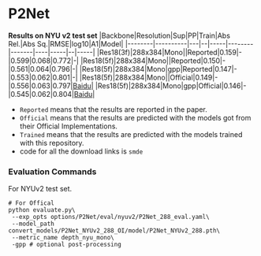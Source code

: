 # P2Net
**Results on NYU v2 test set**
|Backbone|Resolution|Sup|PP|Train|Abs Rel.|Abs Sq.|RMSE|log10|A1|Model|
|--------|----------|---|--|-----|--------|-------|----|-----|--|-----|
|Res18(3f)|288x384|Mono||Reported|0.159|-|0.599|0.068|0.772|-|
|Res18(5f)|288x384|Mono||Reported|0.150|-|0.561|0.064|0.796|-|
|Res18(5f)|288x384|Mono|gpp|Reported|0.147|-|0.553|0.062|0.801|-|
|Res18(5f)|288x384|Mono||Official|0.149|-|0.556|0.063|0.797|[Baidu](https://pan.baidu.com/s/1wpN6O-e453e9n8AJqvG3JA)|
|Res18(5f)|288x384|Mono|gpp|Official|0.146|-|0.545|0.062|0.804|[Baidu](https://pan.baidu.com/s/1wpN6O-e453e9n8AJqvG3JA)|

* `Reported` means that the results are reported in the paper.
* `Official` means that the results are predicted with the models got from their Official Implementations.
* `Trained` means that the results are predicted with the models trained with this repository.
* code for all the download links is `smde`

### Evaluation Commands
For NYUv2 test set.
```
# For Offical
python evaluate.py\
 --exp_opts options/P2Net/eval/nyuv2/P2Net_288_eval.yaml\
 --model_path convert_models/P2Net_NYUv2_288_OI/model/P2Net_NYUv2_288.pth\
 --metric_name depth_nyu_mono\
 -gpp # optional post-processing
